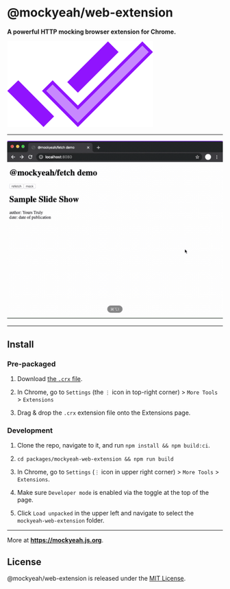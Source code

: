 # @mockyeah/web-extension

**A powerful HTTP mocking browser extension for Chrome.**

<img src="https://raw.githubusercontent.com/mockyeah/mockyeah/master/packages/mockyeah-docs/src/images/logo/mockyeah-600.png" height="200" />

---

![demo](docs/demo.gif)

---

## Install

### Pre-packaged

1. Download [the `.crx` file](mockyeah.crx).

2. In Chrome, go to `Settings` (the `⋮` icon in top-right corner) > `More Tools` > `Extensions`

3. Drag & drop the `.crx` extension file onto the Extensions page.

### Development

1. Clone the repo, navigate to it, and run `npm install && npm build:ci`.

2. `cd packages/mockyeah-web-extension && npm run build`

3. In Chrome, go to `Settings` (`⋮` icon in upper right corner) > `More Tools` > `Extensions`.

4. Make sure `Developer mode` is enabled via the toggle at the top of the page.

5. Click `Load unpacked` in the upper left and navigate to select the `mockyeah-web-extension` folder.

---

More at **https://mockyeah.js.org**.

## License

@mockyeah/web-extension is released under the [MIT License](https://opensource.org/licenses/MIT).
